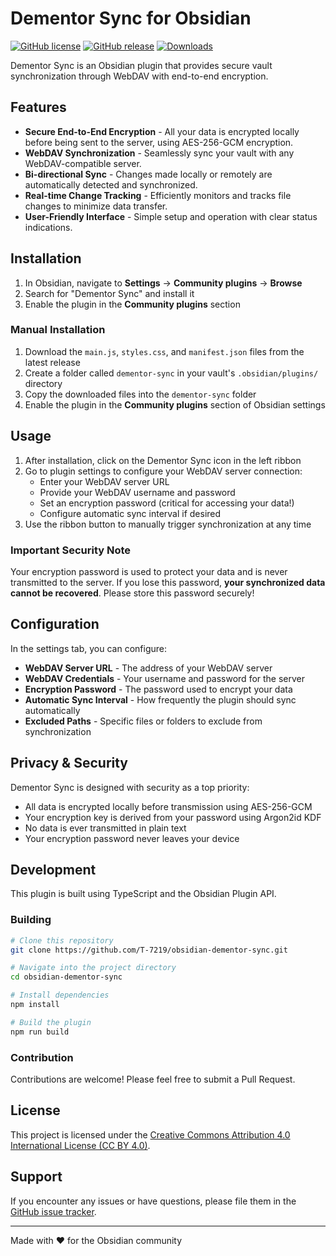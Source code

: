 # Dementor Sync for Obsidian

[![GitHub license](https://img.shields.io/badge/license-CC%20BY%204.0-blue.svg)](LICENSE)
[![GitHub release](https://img.shields.io/github/v/release/T-7219/obsidian-dementor-sync.svg)](https://github.com/T-7219/obsidian-dementor-sync/releases/latest)
[![Downloads](https://img.shields.io/github/downloads/T-7219/obsidian-dementor-sync/total.svg)](https://github.com/T-7219/obsidian-dementor-sync/releases)

Dementor Sync is an Obsidian plugin that provides secure vault synchronization through WebDAV with end-to-end encryption.

## Features

- **Secure End-to-End Encryption** - All your data is encrypted locally before being sent to the server, using AES-256-GCM encryption.
- **WebDAV Synchronization** - Seamlessly sync your vault with any WebDAV-compatible server.
- **Bi-directional Sync** - Changes made locally or remotely are automatically detected and synchronized.
- **Real-time Change Tracking** - Efficiently monitors and tracks file changes to minimize data transfer.
- **User-Friendly Interface** - Simple setup and operation with clear status indications.

## Installation

1. In Obsidian, navigate to **Settings** → **Community plugins** → **Browse**
2. Search for "Dementor Sync" and install it
3. Enable the plugin in the **Community plugins** section

### Manual Installation

1. Download the `main.js`, `styles.css`, and `manifest.json` files from the latest release
2. Create a folder called `dementor-sync` in your vault's `.obsidian/plugins/` directory
3. Copy the downloaded files into the `dementor-sync` folder
4. Enable the plugin in the **Community plugins** section of Obsidian settings

## Usage

1. After installation, click on the Dementor Sync icon in the left ribbon
2. Go to plugin settings to configure your WebDAV server connection:
   - Enter your WebDAV server URL
   - Provide your WebDAV username and password
   - Set an encryption password (critical for accessing your data!)
   - Configure automatic sync interval if desired
3. Use the ribbon button to manually trigger synchronization at any time

### Important Security Note

Your encryption password is used to protect your data and is never transmitted to the server. If you lose this password, **your synchronized data cannot be recovered**. Please store this password securely!

## Configuration

In the settings tab, you can configure:

- **WebDAV Server URL** - The address of your WebDAV server
- **WebDAV Credentials** - Your username and password for the server
- **Encryption Password** - The password used to encrypt your data
- **Automatic Sync Interval** - How frequently the plugin should sync automatically
- **Excluded Paths** - Specific files or folders to exclude from synchronization

## Privacy & Security

Dementor Sync is designed with security as a top priority:

- All data is encrypted locally before transmission using AES-256-GCM
- Your encryption key is derived from your password using Argon2id KDF
- No data is ever transmitted in plain text
- Your encryption password never leaves your device

## Development

This plugin is built using TypeScript and the Obsidian Plugin API.

### Building

```bash
# Clone this repository
git clone https://github.com/T-7219/obsidian-dementor-sync.git

# Navigate into the project directory
cd obsidian-dementor-sync

# Install dependencies
npm install

# Build the plugin
npm run build
```

### Contribution

Contributions are welcome! Please feel free to submit a Pull Request.

## License

This project is licensed under the [Creative Commons Attribution 4.0 International License (CC BY 4.0)](LICENSE).

## Support

If you encounter any issues or have questions, please file them in the [GitHub issue tracker](https://github.com/T-7219/obsidian-dementor-sync/issues).

---

Made with ❤️ for the Obsidian community

